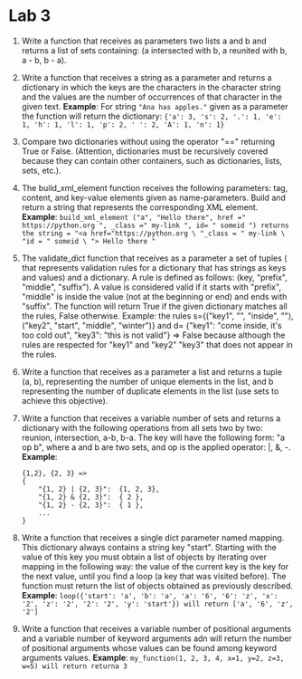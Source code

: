# Lab 3

1. Write a function that receives as parameters two lists a and b and returns a list of sets containing: (a intersected with b, a reunited with b, a - b, b - a).


2. Write a function that receives a string as a parameter and returns a dictionary in which the keys are the characters in the character string and the values are the number of occurrences of that character in the given text. **Example**: For string ``` "Ana has apples." ``` given as a parameter the function will return the dictionary:
    ``` {'a': 3, 's': 2, '.': 1, 'e': 1, 'h': 1, 'l': 1, 'p': 2, ' ': 2, 'A': 1, 'n': 1} ```


3. Compare two dictionaries without using the operator "==" returning True or False. (Attention, dictionaries must be recursively covered because they can contain other containers, such as dictionaries, lists, sets, etc.).


4. The build_xml_element function receives the following parameters: tag, content, and key-value elements given as name-parameters. Build and return a string that represents the corresponding XML element. **Example**:
    ``` build_xml_element ("a", "Hello there", href =" https://python.org ", _class =" my-link ", id= " someid ") returns the string = "<a href="https://python.org \ "_class = " my-link \ "id = " someid \ "> Hello there " ```


5. The validate_dict function that receives as a parameter a set of tuples ( that represents validation rules for a dictionary that has strings as keys and values) and a dictionary. A rule is defined as follows: (key, "prefix", "middle", "suffix"). A value is considered valid if it starts with "prefix", "middle" is inside the value (not at the beginning or end) and ends with "suffix". The function will return True if the given dictionary matches all the rules, False otherwise. Example: the rules s={("key1", "", "inside", ""), ("key2", "start", "middle", "winter")} and d= {"key1": "come inside, it's too cold out", "key3": "this is not valid"} => False because although the rules are respected for "key1" and "key2" "key3" that does not appear in the rules.


6. Write a function that receives as a parameter a list and returns a tuple (a, b), representing the number of unique elements in the list, and b representing the number of duplicate elements in the list (use sets to achieve this objective).


7. Write a function that receives a variable number of sets and returns a dictionary with the following operations from all sets two by two: reunion, intersection, a-b, b-a. The key will have the following form: "a op b", where a and b are two sets, and op is the applied operator: |, &, -. **Example**:
    ```
    {1,2}, {2, 3} =>
    {
        "{1, 2} | {2, 3}":  {1, 2, 3},
        "{1, 2} & {2, 3}":  { 2 },
        "{1, 2} - {2, 3}":  { 1 },
        ...
    }
    ```

8. Write a function that receives a single dict parameter named mapping. This dictionary always contains a string key "start". Starting with the value of this key you must obtain a list of objects by iterating over mapping in the following way: the value of the current key is the key for the next value, until you find a loop (a key that was visited before). The function must return the list of objects obtained as previously described. **Example**:
    ``` loop({'start': 'a', 'b': 'a', 'a': '6', '6': 'z', 'x': '2', 'z': '2', '2': '2', 'y': 'start'}) will return ['a', '6', 'z', '2'] ```


9. Write a function that receives a variable number of positional arguments and a variable number of keyword arguments adn will return the number of positional arguments whose values can be found among keyword arguments values. **Example**:
    ``` my_function(1, 2, 3, 4, x=1, y=2, z=3, w=5) will return returna 3 ```